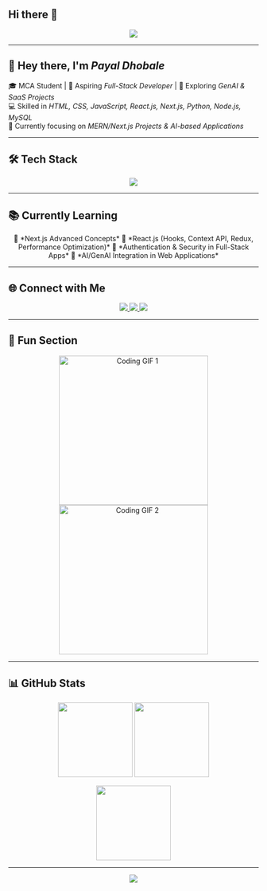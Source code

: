 ## Hi there 👋

<p align="center">
  <img src="https://capsule-render.vercel.app/api?type=waving&color=gradient&height=200&section=header&text=Payal%20Dhobale%20|%20MCA%20Student%20&%20Full-Stack%20Developer&fontSize=35&fontAlignY=40" />
</p>

---

## 👋 Hey there, I'm *Payal Dhobale*  
🎓 MCA Student | 🚀 Aspiring *Full-Stack Developer* | 🤖 Exploring *GenAI & SaaS Projects*  
💻 Skilled in *HTML, CSS, JavaScript, React.js, Next.js, Python, Node.js, MySQL*  
🎯 Currently focusing on *MERN/Next.js Projects & AI-based Applications*  

---

## 🛠 Tech Stack
<p align="center">
  <img src="https://skillicons.dev/icons?i=html,css,js,react,nextjs,nodejs,express,mongodb,python,mysql,git,github" />
</p>

---

## 📚 Currently Learning
<p align="center">
  🔹 *Next.js Advanced Concepts*  
  🔹 *React.js (Hooks, Context API, Redux, Performance Optimization)*  
  🔹 *Authentication & Security in Full-Stack Apps*  
  🔹 *AI/GenAI Integration in Web Applications*
</p>

---

## 🌐 Connect with Me  
<p align="center">
  <a href="https://www.linkedin.com/in/YOUR-LINKEDIN-USERNAME" target="_blank">
    <img src="https://img.shields.io/badge/LinkedIn-%230077B5.svg?&style=for-the-badge&logo=linkedin&logoColor=white" />
  </a>
  <a href="mailto:YOUR-EMAIL@gmail.com" target="_blank">
    <img src="https://img.shields.io/badge/Gmail-D14836?style=for-the-badge&logo=gmail&logoColor=white" />
  </a>
  <a href="https://github.com/YOUR-USERNAME" target="_blank">
    <img src="https://img.shields.io/badge/GitHub-100000?style=for-the-badge&logo=github&logoColor=white" />
  </a>
</p>

---

## 🎉 Fun Section
<p align="center">
  <img src="https://media.giphy.com/media/qgQUggAC3Pfv687qPC/giphy.gif" width="300" alt="Coding GIF 1" />
  <img src="https://media.giphy.com/media/LMt9638dO8dftAjtco/giphy.gif" width="300" alt="Coding GIF 2" />
</p>

---

## 📊 GitHub Stats  
<p align="center">
  <img src="https://github-readme-stats.vercel.app/api?username=YOUR-USERNAME&show_icons=true&theme=radical" height="150" />
  <img src="https://github-readme-stats.vercel.app/api/top-langs/?username=YOUR-USERNAME&layout=compact&theme=radical" height="150" />
</p>

<p align="center">
  <img src="https://github-readme-streak-stats.herokuapp.com?user=YOUR-USERNAME&theme=radical" height="150" />
</p>

---

<!-- Footer -->
<p align="center">
  <img src="https://capsule-render.vercel.app/api?type=waving&color=gradient&height=100&section=footer" />
</p>
